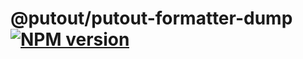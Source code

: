 # @putout/putout-formatter-dump [![NPM version][NPMIMGURL]][NPMURL]

[NPMIMGURL]: https://img.shields.io/npm/v/@putout/formatter-dump.svg?style=flat&longCache=true
[NPMURL]: https://npmjs.org/package/@putout/formatter-dump "npm"
